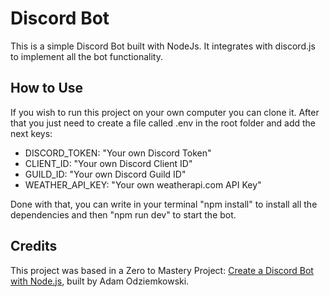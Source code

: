 # Discord Bot

This is a simple Discord Bot built with NodeJs. It integrates with discord.js to implement all the bot functionality.

## How to Use

If you wish to run this project on your own computer you can clone it. After that you just need to create a file called .env in the root folder and add the next keys:

- DISCORD_TOKEN: "Your own Discord Token"
- CLIENT_ID: "Your own Discord Client ID"
- GUILD_ID: "Your own Discord Guild ID"
- WEATHER_API_KEY: "Your own weatherapi.com API Key"

Done with that, you can write in your terminal "npm install" to install all the dependencies and then "npm run dev" to start the bot.

## Credits

This project was based in a Zero to Mastery Project: [Create a Discord Bot with Node.js](https://zerotomastery.io), built by Adam Odziemkowski.
